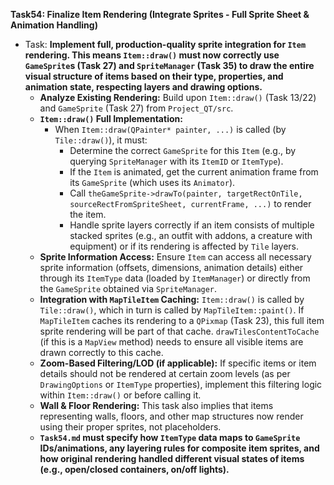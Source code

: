 **Task54: Finalize Item Rendering (Integrate Sprites - Full Sprite Sheet & Animation Handling)**
- Task: **Implement full, production-quality sprite integration for `Item` rendering. This means `Item::draw()` must now correctly use `GameSprite`s (Task 27) and `SpriteManager` (Task 35) to draw the entire visual structure of items based on their type, properties, and animation state, respecting layers and drawing options.**
    - **Analyze Existing Rendering:** Build upon `Item::draw()` (Task 13/22) and `GameSprite` (Task 27) from `Project_QT/src`.
    - **`Item::draw()` Full Implementation:**
        -   When `Item::draw(QPainter* painter, ...)` is called (by `Tile::draw()`), it must:
            -   Determine the correct `GameSprite` for this `Item` (e.g., by querying `SpriteManager` with its `ItemID` or `ItemType`).
            -   If the `Item` is animated, get the current animation frame from its `GameSprite` (which uses its `Animator`).
            -   Call `theGameSprite->drawTo(painter, targetRectOnTile, sourceRectFromSpriteSheet, currentFrame, ...)` to render the item.
            -   Handle sprite layers correctly if an item consists of multiple stacked sprites (e.g., an outfit with addons, a creature with equipment) or if its rendering is affected by `Tile` layers.
    - **Sprite Information Access:** Ensure `Item` can access all necessary sprite information (offsets, dimensions, animation details) either through its `ItemType` data (loaded by `ItemManager`) or directly from the `GameSprite` obtained via `SpriteManager`.
    - **Integration with `MapTileItem` Caching:** `Item::draw()` is called by `Tile::draw()`, which in turn is called by `MapTileItem::paint()`. If `MapTileItem` caches its rendering to a `QPixmap` (Task 23), this full item sprite rendering will be part of that cache. `drawTilesContentToCache` (if this is a `MapView` method) needs to ensure all visible items are drawn correctly to this cache.
    - **Zoom-Based Filtering/LOD (if applicable):** If specific items or item details should not be rendered at certain zoom levels (as per `DrawingOptions` or `ItemType` properties), implement this filtering logic within `Item::draw()` or before calling it.
    - **Wall & Floor Rendering:** This task also implies that items representing walls, floors, and other map structures now render using their proper sprites, not placeholders.
    - **`Task54.md` must specify how `ItemType` data maps to `GameSprite` IDs/animations, any layering rules for composite item sprites, and how original rendering handled different visual states of items (e.g., open/closed containers, on/off lights).**
